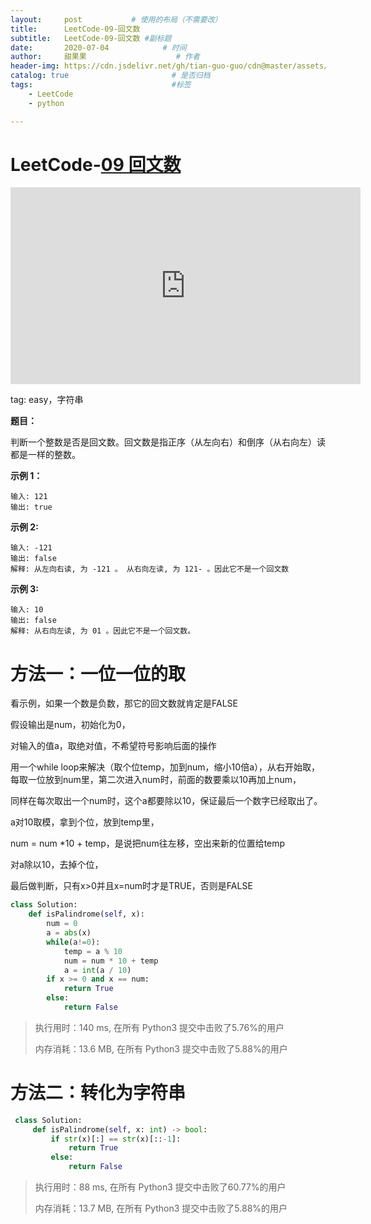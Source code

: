 ```yaml
---
layout:     post           # 使用的布局（不需要改）
title:      LeetCode-09-回文数
subtitle:   LeetCode-09-回文数 #副标题
date:       2020-07-04            # 时间
author:     甜果果                    # 作者
header-img: https://cdn.jsdelivr.net/gh/tian-guo-guo/cdn@master/assets/picgoimg/20200701171155.png  #背景图片
catalog: true                       # 是否归档
tags:                               #标签
    - LeetCode
    - python

---
```


# LeetCode-[09 回文数](https://leetcode-cn.com/problems/palindrome-number/)

<iframe width="560" height="315" src="https://www.youtube.com/embed/qv7yjO5V7I0" frameborder="0" allow="accelerometer; autoplay; encrypted-media; gyroscope; picture-in-picture" allowfullscreen></iframe>

tag: easy，字符串

**题目：**

判断一个整数是否是回文数。回文数是指正序（从左向右）和倒序（从右向左）读都是一样的整数。

**示例 1：**

```
输入: 121
输出: true
```

**示例 2:**

```
输入: -121
输出: false
解释: 从左向右读, 为 -121 。 从右向左读, 为 121- 。因此它不是一个回文数
```

**示例 3:**

```
输入: 10
输出: false
解释: 从右向左读, 为 01 。因此它不是一个回文数。
```

# 方法一：一位一位的取

看示例，如果一个数是负数，那它的回文数就肯定是FALSE

假设输出是num，初始化为0，

对输入的值a，取绝对值，不希望符号影响后面的操作

用一个while loop来解决（取个位temp，加到num，缩小10倍a），从右开始取，每取一位放到num里，第二次进入num时，前面的数要乘以10再加上num，

同样在每次取出一个num时，这个a都要除以10，保证最后一个数字已经取出了。

a对10取模，拿到个位，放到temp里，

num = num *10 + temp，是说把num往左移，空出来新的位置给temp

对a除以10，去掉个位，

最后做判断，只有x>0并且x=num时才是TRUE，否则是FALSE

```python
class Solution:
    def isPalindrome(self, x):
        num = 0
        a = abs(x)
        while(a!=0):
            temp = a % 10
            num = num * 10 + temp 
            a = int(a / 10)
        if x >= 0 and x == num: 
            return True
        else:
            return False
```

>执行用时：140 ms, 在所有 Python3 提交中击败了5.76%的用户
>
>内存消耗：13.6 MB, 在所有 Python3 提交中击败了5.88%的用户

# 方法二：转化为字符串

```python
 class Solution:
     def isPalindrome(self, x: int) -> bool:
         if str(x)[:] == str(x)[::-1]:
             return True
         else:
             return False
```

>执行用时：88 ms, 在所有 Python3 提交中击败了60.77%的用户
>
>内存消耗：13.7 MB, 在所有 Python3 提交中击败了5.88%的用户